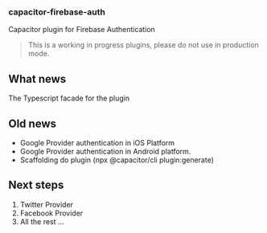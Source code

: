 ### capacitor-firebase-auth

Capacitor plugin for Firebase Authentication

> This is a working in progress plugins, please do not use in production mode.

## What news

The Typescript facade for the plugin

## Old news 

- Google Provider authentication in iOS Platform
- Google Provider authentication in Android platform.
- Scaffolding do plugin (npx @capacitor/cli plugin:generate)

## Next steps

1. Twitter Provider
2. Facebook Provider
3. All the rest ... 
